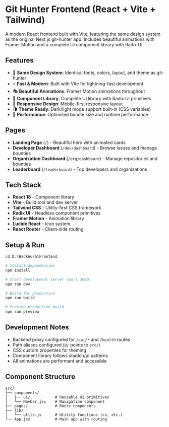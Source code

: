 # Git Hunter Frontend (React + Vite + Tailwind)

A modern React frontend built with Vite, featuring the same design system as the original Next.js git-hunter app. Includes beautiful animations with Framer Motion and a complete UI component library with Radix UI.

## Features
- 🎨 **Same Design System**: Identical fonts, colors, layout, and theme as git-hunter
- ⚡ **Fast & Modern**: Built with Vite for lightning-fast development
- 🎭 **Beautiful Animations**: Framer Motion animations throughout
- 🧩 **Component Library**: Complete UI library with Radix UI primitives
- 📱 **Responsive Design**: Mobile-first responsive layout
- 🌗 **Theme Ready**: Dark/light mode support built-in (CSS variables)
- 🚀 **Performance**: Optimized bundle size and runtime performance

## Pages
- **Landing Page** (`/`) - Beautiful hero with animated cards
- **Developer Dashboard** (`/dev/dashboard`) - Browse issues and manage bounties
- **Organization Dashboard** (`/org/dashboard`) - Manage repositories and bounties
- **Leaderboard** (`/leaderboard`) - Top developers and organizations

## Tech Stack
- **React 18** - Component library
- **Vite** - Build tool and dev server
- **Tailwind CSS** - Utility-first CSS framework
- **Radix UI** - Headless component primitives
- **Framer Motion** - Animation library
- **Lucide React** - Icon system
- **React Router** - Client-side routing

## Setup & Run

```powershell
cd D:\HackAura\Frontend

# Install dependencies
npm install

# Start development server (port 3000)
npm run dev

# Build for production
npm run build

# Preview production build
npm run preview
```

## Development Notes
- Backend proxy configured for `/api/*` and `/health` routes
- Path aliases configured (`@/` points to `src/`)
- CSS custom properties for theming
- Component library follows shadcn/ui patterns
- All animations are performant and accessible

## Component Structure
```
src/
├── components/
│   ├── ui/           # Reusable UI primitives
│   └── Navbar.jsx    # Navigation component
├── pages/            # Route components
├── lib/
│   └── utils.js      # Utility functions (cn, etc.)
└── App.jsx           # Main app with routing
```
